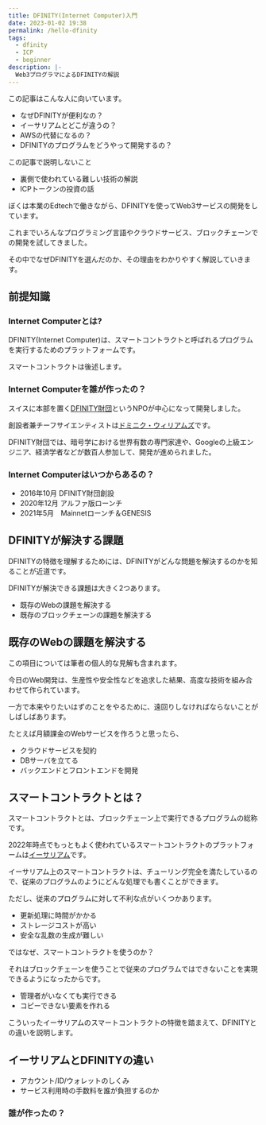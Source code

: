 ```yaml
---
title: DFINITY(Internet Computer)入門
date: 2023-01-02 19:38
permalink: /hello-dfinity
tags:
  - dfinity
  - ICP
  - beginner
description: |-
  Web3プログラマによるDFINITYの解説
---
```


この記事はこんな人に向いています。

* なぜDFINITYが便利なの？
* イーサリアムとどこが違うの？
* AWSの代替になるの？
* DFINITYのプログラムをどうやって開発するの？

この記事で説明しないこと

* 裏側で使われている難しい技術の解説
* ICPトークンの投資の話

ぼくは本業のEdtechで働きながら、DFINITYを使ってWeb3サービスの開発をしています。

これまでいろんなプログラミング言語やクラウドサービス、ブロックチェーンでの開発を試してきました。

その中でなぜDFINITYを選んだのか、その理由をわかりやすく解説していきます。

## 前提知識
### Internet Computerとは?
DFINITY(Internet Computer)は、スマートコントラクトと呼ばれるプログラムを実行するためのプラットフォームです。

スマートコントラクトは後述します。

### Internet Computerを誰が作ったの？
スイスに本部を置く[DFINITY財団](https://dfinity.org/foundation)というNPOが中心になって開発しました。

創設者兼チーフサイエンティストは[ドミニク・ウィリアムズ](https://twitter.com/dominic_w)です。

DFINITY財団では、暗号学における世界有数の専門家達や、Googleの上級エンジニア、経済学者などが数百人参加して、開発が進められました。

### Internet Computerはいつからあるの？
- 2016年10月 DFINITY財団創設
- 2020年12月 アルファ版ローンチ
- 2021年5月　Mainnetローンチ＆GENESIS

## DFINITYが解決する課題
DFINITYの特徴を理解するためには、DFINITYがどんな問題を解決するのかを知ることが近道です。

DFINITYが解決できる課題は大きく2つあります。

* 既存のWebの課題を解決する
* 既存のブロックチェーンの課題を解決する

## 既存のWebの課題を解決する
この項目については筆者の個人的な見解も含まれます。

今日のWeb開発は、生産性や安全性などを追求した結果、高度な技術を組み合わせて作られています。

一方で本来やりたいはずのことをやるために、遠回りしなければならないことがしばしばあります。

たとえば月額課金のWebサービスを作ろうと思ったら、
- クラウドサービスを契約
- DBサーバを立てる
- バックエンドとフロントエンドを開発



## スマートコントラクトとは？
スマートコントラクトとは、ブロックチェーン上で実行できるプログラムの総称です。

2022年時点でもっともよく使われているスマートコントラクトのプラットフォームは[イーサリアム](https://ethereum.org/)です。

イーサリアム上のスマートコントラクトは、チューリング完全を満たしているので、従来のプログラムのようにどんな処理でも書くことができます。

ただし、従来のプログラムに対して不利な点がいくつかあります。

* 更新処理に時間がかかる
* ストレージコストが高い
* 安全な乱数の生成が難しい

ではなぜ、スマートコントラクトを使うのか？

それはブロックチェーンを使うことで従来のプログラムではできないことを実現できるようになったからです。

* 管理者がいなくても実行できる
* コピーできない要素を作れる

こういったイーサリアムのスマートコントラクトの特徴を踏まえて、DFINITYとの違いを説明します。

## イーサリアムとDFINITYの違い

* アカウント/ID/ウォレットのしくみ
* サービス利用時の手数料を誰が負担するのか



### 誰が作ったの？



